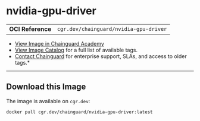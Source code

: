 <!--monopod:start-->
# nvidia-gpu-driver
| | |
| - | - |
| **OCI Reference** | `cgr.dev/chainguard/nvidia-gpu-driver` |


* [View Image in Chainguard Academy](https://edu.chainguard.dev/chainguard/chainguard-images/reference/nvidia-gpu-driver/overview/)
* [View Image Catalog](https://console.enforce.dev/images/catalog) for a full list of available tags.
* [Contact Chainguard](https://www.chainguard.dev/chainguard-images) for enterprise support, SLAs, and access to older tags.*

---
<!--monopod:end-->

<!--overview:start-->

<!--overview:end-->

<!--getting:start-->
## Download this Image
The image is available on `cgr.dev`:

```
docker pull cgr.dev/chainguard/nvidia-gpu-driver:latest
```
<!--getting:end-->

<!--body:start--><!--body:end-->
